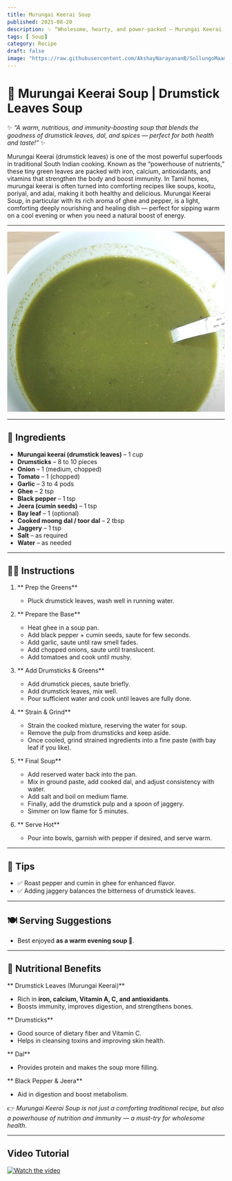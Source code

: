```yaml
---
title: Murungai Keerai Soup  
published: 2025-08-20  
description: ✨ “Wholesome, hearty, and power-packed — Murungai Keerai Soup for strength in every sip.” ✨  
tags: [ Soup]  
category: Recipe  
draft: false  
image: "https://raw.githubusercontent.com/AkshayNarayananB/SollungoMaami/master/images/murungaikeeraisoup.png"  
---
```


# 🌿 Murungai Keerai Soup | Drumstick Leaves Soup  

✨ *“A warm, nutritious, and immunity-boosting soup that blends the goodness of drumstick leaves, dal, and spices — perfect for both health and taste!”* ✨  

Murungai Keerai (drumstick leaves) is one of the most powerful superfoods in traditional South Indian cooking. Known as the “powerhouse of nutrients,” these tiny green leaves are packed with iron, calcium, antioxidants, and vitamins that strengthen the body and boost immunity. In Tamil homes, murungai keerai is often turned into comforting recipes like soups, kootu, poriyal, and adai, making it both healthy and delicious. Murungai Keerai Soup, in particular with its rich aroma of ghee and pepper, is a light, comforting  deeply nourishing and healing dish — perfect for sipping warm on a cool evening or when you need a natural boost of energy.  

---

![murungaikeeraisoup](https://raw.githubusercontent.com/AkshayNarayananB/SollungoMaami/master/images/murungaikeeraisoup.png)  

---

## 🛒 Ingredients  

-  **Murungai keerai (drumstick leaves)** – 1 cup  
-  **Drumsticks** – 8 to 10 pieces  
-  **Onion** – 1 (medium, chopped)  
-  **Tomato** – 1 (chopped)  
-  **Garlic** – 3 to 4 pods  
-  **Ghee** – 2 tsp  
-  **Black pepper** – 1 tsp  
-  **Jeera (cumin seeds)** – 1 tsp  
-  **Bay leaf** – 1 (optional)  
-  **Cooked moong dal / toor dal** – 2 tbsp  
-  **Jaggery** – 1 tsp  
-  **Salt** – as required  
-  **Water** – as needed  

---

## 👩‍🍳 Instructions  

1. ** Prep the Greens**  
   - Pluck drumstick leaves, wash well in running water.  

2. ** Prepare the Base**  
   - Heat ghee in a soup pan.  
   - Add black pepper + cumin seeds, saute for few seconds.  
   - Add garlic, saute until raw smell fades.  
   - Add chopped onions, saute until translucent.  
   - Add tomatoes and cook until mushy.  

3. ** Add Drumsticks & Greens**  
   - Add drumstick pieces, saute briefly.  
   - Add drumstick leaves, mix well.  
   - Pour sufficient water and cook until leaves are fully done.  

4. ** Strain & Grind**  
   - Strain the cooked mixture, reserving the water for soup.  
   - Remove the pulp from drumsticks and keep aside.  
   - Once cooled, grind strained ingredients into a fine paste (with bay leaf if you like).  

5. ** Final Soup**  
   - Add reserved water back into the pan.  
   - Mix in ground paste, add cooked dal, and adjust consistency with water.  
   - Add salt and boil on medium flame.  
   - Finally, add the drumstick pulp and a spoon of jaggery.  
   - Simmer on low flame for 5 minutes.  

6. ** Serve Hot**  
   - Pour into bowls, garnish with pepper if desired, and serve warm.  

---

## 🌟 Tips  

- ✅ Roast pepper and cumin in ghee for enhanced flavor.  
- ✅ Adding jaggery balances the bitterness of drumstick leaves.  

---

## 🍽️ Serving Suggestions  

- Best enjoyed **as a warm evening soup 🥣**.  

---

## 💪 Nutritional Benefits  

** Drumstick Leaves (Murungai Keerai)**  
- Rich in **iron, calcium, Vitamin A, C, and antioxidants**.  
- Boosts immunity, improves digestion, and strengthens bones.  

** Drumsticks**  
- Good source of dietary fiber and Vitamin C.  
- Helps in cleansing toxins and improving skin health.  

** Dal**  
- Provides protein and makes the soup more filling.  

** Black Pepper & Jeera**  
- Aid in digestion and boost metabolism.  

👉 *Murungai Keerai Soup is not just a comforting traditional recipe, but also a powerhouse of nutrition and immunity — a must-try for wholesome health.*  

---
## Video Tutorial

[![Watch the video](https://img.youtube.com/vi/WU-d33EASuk/0.jpg)](https://youtu.be/WU-d33EASuk?si=ShWv5IyYEI-cGM4_)
